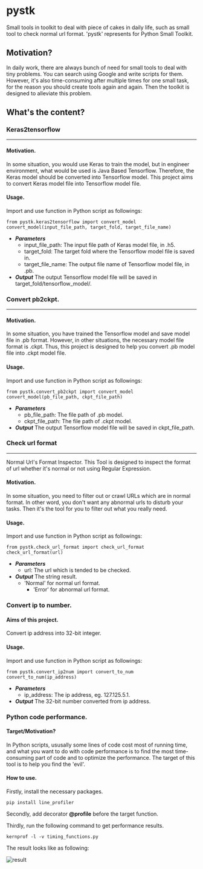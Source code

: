 # pystk
Small tools in toolkit to deal with piece of cakes in daily life, such as small tool to check normal url format.
'pystk' represents for Python Small Toolkit.

## Motivation?
In daily work, there are always bunch of need for small tools to deal with tiny problems. You can search using Google and write scripts for them. However, it's also time-consuming after multiple times for one small task, for the reason you should create tools again and again. Then the toolkit is designed to alleviate this problem.

## What's the content?
### Keras2tensorflow
***
#### Motivation.
In some situation, you would use Keras to train the model, but in engineer environment, what would be used is Java Based Tensorflow. Therefore, the Keras model should be converted into Tensorflow model. This project aims to convert Keras model file into Tensorflow model file.
#### Usage.
Import and use function in Python script as followings:

	from pystk.keras2tensorflow import convert_model
	convert_model(input_file_path, target_fold, target_file_name)

- ***Parameters***
	- input_file_path: The input file path of Keras model file, in .h5.
	- target_fold: The target fold where the Tensorflow model file is saved in.
	- target_file_name: The output file name of Tensorflow model file, in .pb.
- ***Output***
The output Tensorflow model file will be saved in target_fold/tensorflow_model/.


### Convert pb2ckpt.
***
#### Motivation.
In some situation, you have trained the Tensorflow model and save model file in .pb format. However, in other situations, the necessary model file format is .ckpt. Thus, this project is designed to help you convert .pb model file into .ckpt model file.

#### Usage.
Import and use function in Python script as followings:

	from pystk.convert_pb2ckpt import convert_model
	convert_model(pb_file_path, ckpt_file_path)

- ***Parameters***
	- pb_file_path: The file path of .pb model.
	- ckpt_file_path: The file path of .ckpt model.
- ***Output***
The output Tensorflow model file will be saved in ckpt_file_path.



### Check url format
***
Normal Url's Format Inspector. This Tool is designed to inspect the format of url whether it's normal or not using Regular Expression.

#### Motivation.
In some situation, you need to filter out or crawl URLs which are in normal format. In other word, you don't want any abnormal urls to disturb your tasks. Then it's the tool for you to filter out what you really need.

#### Usage.
Import and use function in Python script as followings:

	from pystk.check_url_format import check_url_format
	check_url_format(url)

- ***Parameters***
	- url: The url which is tended to be checked.
- ***Output***
The string result.
	- 'Normal' for normal url format.
        - 'Error' for abnormal url format.



### Convert ip to number.
#### Aims of this project.
Convert ip address into 32-bit integer.
#### Usage.
Import and use function in Python script as followings:

	from pystk.convert_ip2num import convert_to_num
	convert_to_num(ip_address)

- ***Parameters***
	- ip_address: The ip address, eg. 127.125.5.1.
- ***Output***
The 32-bit number converted from ip address.



### Python code performance.
#### Target/Motivation?
In Python scripts, ususally some lines of code cost most of running time, and what you want to do with code performance is to find the most time-consuming part of code and to optimize the performance.
The target of this tool is to help you find the 'evil'.
#### How to use.
Firstly, install the necessary packages.

	pip install line_profiler

Secondly, add decorator **@profile** before the target function.

Thirdly, run the following command to get performance results.

	kernprof -l -v timing_functions.py

The result looks like as following:

![result](https://github.com/AxsPlayer/Tool_toolkit/tree/master/Tool_Python-code-performance/images/kernprof_line_profiler.png)






